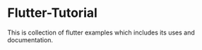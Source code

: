 # Flutter-Tutorial
This is collection of flutter examples  which includes its uses and documentation. 
